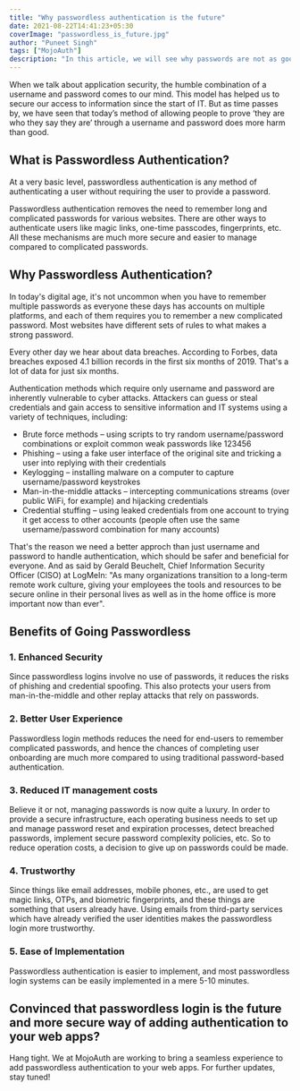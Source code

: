 ```yaml
---
title: "Why passwordless authentication is the future"
date: 2021-08-22T14:41:23+05:30
coverImage: "passwordless_is_future.jpg"
author: "Puneet Singh"
tags: ["MojoAuth"]
description: "In this article, we will see why passwords are not as good as we think and how the passwordless authentication methods are laying the foundation for a more secure standard for accessing information in the digital world."
---
```


When we talk about application security, the humble combination of a username and password comes to our mind.
This model has helped us to secure our access to information since the start of IT. But as time passes by, we have seen that today’s method of allowing people to prove ‘they are who they say they are’ through a username and password does more harm than good. 

## What is Passwordless Authentication?

At a very basic level, passwordless authentication is any method of authenticating a user without requiring the user to provide a password.

Passwordless authentication removes the need to remember long and complicated passwords for various websites. There are other ways to authenticate users like magic links, one-time passcodes, fingerprints, etc. All these mechanisms are much more secure and easier to manage compared to complicated passwords.  

## Why Passwordless Authentication?

In today's digital age, it's not uncommon when you have to remember multiple passwords as everyone these days has accounts on multiple platforms, and each of them requires you to remember a new complicated password. Most websites have different sets of rules to what makes a strong password. 

Every other day we hear about data breaches. According to Forbes, data breaches exposed 4.1 billion records in the first six months of 2019. That's a lot of data for just six months.

Authentication methods which require only username and password are inherently vulnerable to cyber attacks. Attackers can guess or steal credentials and gain access to sensitive information and IT systems using a variety of techniques, including:

 - Brute force methods – using scripts to try random username/password combinations or exploit common weak passwords like 123456
 - Phishing – using a fake user interface of the original site and tricking a user into replying with their credentials
 - Keylogging – installing malware on a computer to capture username/password keystrokes
 - Man-in-the-middle attacks – intercepting communications streams (over public WiFi, for example) and hijacking credentials
 - Credential stuffing – using leaked credentials from one account to trying it get access to other accounts (people often use the same username/password combination for many accounts)

That's the reason we need a better approch than just username and password to handle authentication, which should be safer and beneficial for everyone. And as said by Gerald Beuchelt, Chief Information Security Officer (CISO) at LogMeIn: 
"As many organizations transition to a long-term remote work culture, giving your employees the tools and resources to be secure online in their personal lives as well as in the home office is more important now than ever".


## Benefits of Going Passwordless

### 1. Enhanced Security
Since passwordless logins involve no use of passwords, it reduces the risks of phishing and credential spoofing. This also protects your users from man-in-the-middle and other replay attacks that rely on passwords.

### 2. Better User Experience
Passwordless login methods reduces the need for end-users to remember complicated passwords, and hence the chances of completing user onboarding are much more compared to using traditional password-based authentication.

### 3. Reduced IT management costs
Believe it or not, managing passwords is now quite a luxury. In order to provide a secure infrastructure, each operating business needs to set up and manage password reset and expiration processes, detect breached passwords, implement secure password complexity policies, etc. So to reduce operation costs, a decision to give up on passwords could be made.

### 4. Trustworthy
Since things like email addresses, mobile phones, etc., are used to get magic links, OTPs, and biometric fingerprints, and these things are something that users already have. Using emails from third-party services which have already verified the user identities makes the passwordless login more trustworthy.

### 5. Ease of Implementation
Passwordless authentication is easier to implement, and most passwordless login systems can be easily implemented in a mere 5-10 minutes. 



## Convinced that passwordless login is the future and more secure way of adding authentication to your web apps? 

Hang tight. We at MojoAuth are working to bring a seamless experience to add passwordless authentication to your web apps. 
For further updates, stay tuned!

